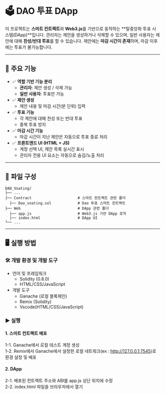 # 🗳️ DAO 투표 DApp

이 프로젝트는 **스마트 컨트랙트**와 **Web3.js**를 기반으로 동작하는 **탈중앙화 투표 시스템(DApp)**입니다. 관리자는 제안을 생성하거나 삭제할 수 있으며, 일반 사용자는 제안에 대해 **찬성/반대 투표**를 할 수 있습니다. 제안에는 **마감 시간이 존재**하며, 마감 이후에는 투표가 불가능합니다.

---

## 📌 주요 기능

- ✅ **역할 기반 기능 분리**
  - **관리자**: 제안 생성 / 삭제 가능
  - **일반 사용자**: 투표만 가능
- ✅ **제안 생성**
  - 제안 내용 및 마감 시간(분 단위) 입력
- ✅ **투표 기능**
  - 각 제안에 대해 찬성 또는 반대 투표
  - 중복 투표 방지
- ✅ **마감 시간 기능**
  - 마감 시간이 지난 제안은 자동으로 투표 종료 처리
- ✅ **프론트엔드 UI (HTML + JS)**
  - 계정 선택 UI, 제안 목록 실시간 표시
  - 관리자 전용 UI 요소는 자동으로 숨김/노출 처리
  
---

## 📁 파일 구성
```
DAO_Voating/
├── ...
├── Contract                     # 스마트 컨트랙트 관련 폴더
  ├── Dao_voating.sol            # Dao 투표 스마트 컨트랙트
├── Web                          # DApp 관련 폴더
  ├── app.js                     # Web3.js 기반 DApp 로직
  ├── index.html                 # DApp UI
└── ...
```

---

## 🖥️ 실행 방법

### 🛠️ 개발 환경 및 개발 도구
- 언어 및 프레임워크
  - Solidity (0.8.0)
  - HTML/CSS/JavaScript
- 개발 도구
  - Ganache (로컬 블록체인)
  - Remix (Solidity)
  - Vscode(HTML/CSS/JavaScript)

### ▶️ 실행
#### 1. 스마트 컨트랙트 배포
1-1. Ganache에서 로컬 테스트 계정 생성  
1-2. Remix에서 Ganache에서 설정한 로컬 네트워크(ex : http://127.0.0.1:7545)로 환경 설정 및 배포

#### 2. DApp
2-1. 배포된 컨트랙트 주소와 ABI를 app.js 상단 위치에 수정  
2-2. index.html 파일을 브라우저에서 열기
